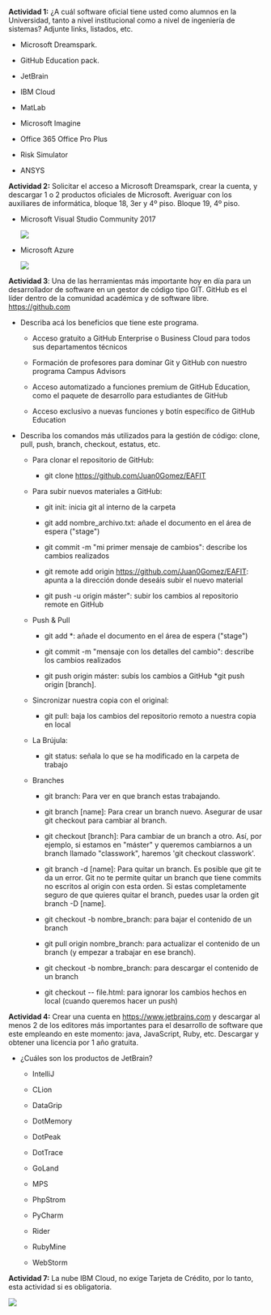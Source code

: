 **Actividad 1:** ¿A cuál software oficial tiene usted como alumnos en la
Universidad, tanto a nivel institucional como a nivel de ingeniería de sistemas?
Adjunte links, listados, etc.

-   Microsoft Dreamspark.

-   GitHub Education pack.

-   JetBrain

-   IBM Cloud

-   MatLab

-   Microsoft Imagine

-   Office 365 Office Pro Plus

-   Risk Simulator

-   ANSYS

**Actividad 2:** Solicitar el acceso a Microsoft Dreamspark, crear la cuenta, y
descargar 1 o 2 productos oficiales de Microsoft. Averiguar con los auxiliares
de informática, bloque 18, 3er y 4º piso. Bloque 19, 4º piso.

-   Microsoft Visual Studio Community 2017

    ![](media/97423a7c396244d277b45922c2b9e841.png)

-   Microsoft Azure

    ![](media/bb1a74a987d8c409429820097032bdb5.png)

**Actividad 3**: Una de las herramientas más importante hoy en día para un
desarrollador de software en un gestor de código tipo GIT. GitHub es el líder
dentro de la comunidad académica y de software libre. <https://github.com>

-   Describa acá los beneficios que tiene este programa.

    -   Acceso gratuito a GitHub Enterprise o Business Cloud para todos sus
        departamentos técnicos

    -   Formación de profesores para dominar Git y GitHub con nuestro programa
        Campus Advisors

    -   Acceso automatizado a funciones premium de GitHub Education, como el
        paquete de desarrollo para estudiantes de GitHub

    -   Acceso exclusivo a nuevas funciones y botín específico de GitHub
        Education

-   Describa los comandos más utilizados para la gestión de código: clone, pull,
    push, branch, checkout, estatus, etc.

    -   Para clonar el repositorio de GitHub:

        -   git clone https://github.com/Juan0Gomez/EAFIT

    -   Para subir nuevos materiales a GitHub:

        -   git init: inicia git al interno de la carpeta

        -   git add nombre_archivo.txt: añade el documento en el área de espera
            ("stage")

        -   git commit -m "mi primer mensaje de cambios": describe los cambios
            realizados

        -   git remote add origin https://github.com/Juan0Gomez/EAFIT: apunta a
            la dirección donde deseáis subir el nuevo material

        -   git push -u origin máster": subir los cambios al repositorio remote
            en GitHub

    -   Push & Pull

        -   git add \*: añade el documento en el área de espera ("stage")

        -   git commit -m "mensaje con los detalles del cambio": describe los
            cambios realizados

        -   git push origin máster: subís los cambios a GitHub \*git push origin
            [branch].

    -   Sincronizar nuestra copia con el original:

        -   git pull: baja los cambios del repositorio remoto a nuestra copia en
            local

    -   La Brújula:

        -   git status: señala lo que se ha modificado en la carpeta de trabajo

    -   Branches

        -   git branch: Para ver en que branch estas trabajando.

        -   git branch [name]: Para crear un branch nuevo. Asegurar de usar git
            checkout para cambiar al branch.

        -   git checkout [branch]: Para cambiar de un branch a otro. Así, por
            ejemplo, si estamos en "máster" y queremos cambiarnos a un branch
            llamado "classwork", haremos 'git checkout classwork'.

        -   git branch -d [name]: Para quitar un branch. Es posible que git te
            da un error. Git no te permite quitar un branch que tiene commits no
            escritos al origin con esta orden. Si estas completamente seguro de
            que quieres quitar el branch, puedes usar la orden git branch -D
            [name].

        -   git checkout -b nombre_branch: para bajar el contenido de un branch

        -   git pull origin nombre_branch: para actualizar el contenido de un
            branch (y empezar a trabajar en ese branch).

        -   git checkout -b nombre_branch: para descargar el contenido de un
            branch

        -   git checkout -- file.html: para ignorar los cambios hechos en local
            (cuando queremos hacer un push)

**Actividad 4:** Crear una cuenta en https://www.jetbrains.com y descargar al
menos 2 de los editores más importantes para el desarrollo de software que este
empleando en este momento: java, JavaScript, Ruby, etc. Descargar y obtener una
licencia por 1 año gratuita.

-   ¿Cuáles son los productos de JetBrain?

    -   IntelliJ

    -   CLion

    -   DataGrip

    -   DotMemory

    -   DotPeak

    -   DotTrace

    -   GoLand

    -   MPS

    -   PhpStrom

    -   PyCharm

    -   Rider

    -   RubyMine

    -   WebStorm

**Actividad 7:** La nube IBM Cloud, no exige Tarjeta de Crédito, por lo tanto,
esta actividad si es obligatoria.

![](media/a868e5c527fee229de70a8734faed69d.png)
